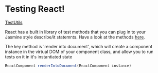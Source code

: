 # Testing React!

[TestUtils](http://facebook.github.io/react/docs/test-utils.html)

React has a built in library of test methods that you can plug in to your Jasmine style describe/it statemnts. Have a look at the methods [here](http://facebook.github.io/react/docs/test-utils.html).

The key method is 'render into document', which will create a component instance in the virtual DOM of your component class, and allow you to run tests on it in it's instantiated state

```js
ReactComponent renderIntoDocument(ReactComponent instance)
```